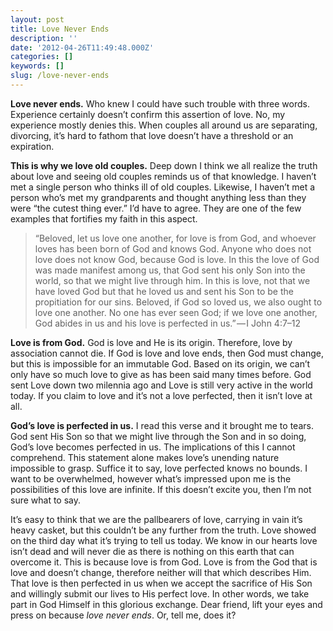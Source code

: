 ```yaml
---
layout: post
title: Love Never Ends
description: ''
date: '2012-04-26T11:49:48.000Z'
categories: []
keywords: []
slug: /love-never-ends
---
```


**Love never ends.** Who knew I could have such trouble with three words. Experience certainly doesn’t confirm this assertion of love. No, my experience mostly denies this. When couples all around us are separating, divorcing, it’s hard to fathom that love doesn’t have a threshold or an expiration.

**This is why we love old couples.** Deep down I think we all realize the truth about love and seeing old couples reminds us of that knowledge. I haven’t met a single person who thinks ill of old couples. Likewise, I haven’t met a person who’s met my grandparents and thought anything less than they were “the cutest thing ever.” I’d have to agree. They are one of the few examples that fortifies my faith in this aspect.

> “Beloved, let us love one another, for love is from God, and whoever loves has been born of God and knows God. Anyone who does not love does not know God, because God is love. In this the love of God was made manifest among us, that God sent his only Son into the world, so that we might live through him. In this is love, not that we have loved God but that he loved us and sent his Son to be the propitiation for our sins. Beloved, if God so loved us, we also ought to love one another. No one has ever seen God; if we love one another, God abides in us and his love is perfected in us.” — I John 4:7–12

**Love is from God.** God is love and He is its origin. Therefore, love by association cannot die. If God is love and love ends, then God must change, but this is impossible for an immutable God. Based on its origin, we can’t only have so much love to give as has been said many times before. God sent Love down two milennia ago and Love is still very active in the world today. If you claim to love and it’s not a love perfected, then it isn’t love at all.

**God’s love is perfected in us.** I read this verse and it brought me to tears. God sent His Son so that we might live through the Son and in so doing, God’s love becomes perfected in us. The implications of this I cannot comprehend. This statement alone makes love’s unending nature impossible to grasp. Suffice it to say, love perfected knows no bounds. I want to be overwhelmed, however what’s impressed upon me is the possibilities of this love are infinite. If this doesn’t excite you, then I’m not sure what to say.

It’s easy to think that we are the pallbearers of love, carrying in vain it’s heavy casket, but this couldn’t be any further from the truth. Love showed on the third day what it’s trying to tell us today. We know in our hearts love isn’t dead and will never die as there is nothing on this earth that can overcome it. This is because love is from God. Love is from the God that is love and doesn’t change, therefore neither will that which describes Him. That love is then perfected in us when we accept the sacrifice of His Son and willingly submit our lives to His perfect love. In other words, we take part in God Himself in this glorious exchange. Dear friend, lift your eyes and press on because _love never ends_. Or, tell me, does it?